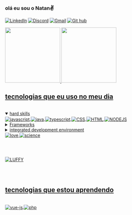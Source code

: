 
### olá eu sou o Natan✌️



[![Linkedln](	https://img.shields.io/badge/LinkedIn-0077B5?style=for-the-badge&logo=linkedin&logoColor=white)](https://www.linkedin.com/in/natan-silva-314b7218a/)
[![Discord](https://img.shields.io/badge/Discord-7289DA?style=for-the-badge&logo=discord&logoColor=white)](https://discord.com/channels/@NTN#8492)
[![Gmail](	https://img.shields.io/badge/Gmail-D14836?style=for-the-badge&logo=gmail&logoColor=white)](https://mail.google.com/mail/natanalmeida040@gmail.com)
[![Git hub](https://img.shields.io/badge/GitHub-100000?style=for-the-badge&logo=github&logoColor=white)](https://github.com/NTN1789 )






<div>
<a href="https://github.com/NTN1789">
<img height="180em" src="https://github-readme-stats.vercel.app/api/top-langs/?username=NTN1789&layout=compact&langs_count=7&theme=dracula" />
<img height="180em" src="https://github-readme-stats.vercel.app/api?username=NTN1789&show_icons=true&theme=dracula&include_all_commits=true&count_private=true" />
</div>





## tecnologias  que eu uso no meu dia 

<div style="displa: "inline_block></br> 

<details open>
<summary>hard skills</summary>
 
  
 
<img align= "center"  alt="javascript"  src= "https://img.shields.io/badge/JavaScript-F7DF1E?style=for-the-badge&logo=javascript&logoColor=black " /> 

<img align= "center"  alt="java"  src="https://img.shields.io/badge/Java-ED8B00?style=for-the-badge&logo=openjdk&logoColor=white" />

   <img align="center"   alt="typescript" src="https://img.shields.io/badge/TypeScript-007ACC?style=for-the-badge&logo=typescript&logoColor=white" />
    <img align= "center"  alt="CSS"  src= "https://img.shields.io/badge/CSS3-1572B6?style=for-the-badge&logo=css3&logoColor=white"   />
 <img align= "center"  alt="HTML" src="https://img.shields.io/badge/HTML5-E34F26?style=for-the-badge&logo=html5&logoColor=white" />
  <img align= "center" alt="NODEJS" src="https://img.shields.io/badge/Node.js-43853D?style=for-the-badge&logo=node.js&logoColor=white" />

</details>

<details close>
   <summary>Frameworks </summary>


 <img align= "center" alt="React" src= "https://img.shields.io/badge/React-20232A?style=for-the-badge&logo=react&logoColor=61DAFB" />
<img  align="center" alt="sass" src="https://img.shields.io/badge/Sass-CC6699?style=for-the-badge&logo=sass&logoColor=white" />
 <img align= "center" alt="Styled-Components" src="https://img.shields.io/badge/styled--components-DB7093?style=for-the-badge&logo=styled-components&logoColor=white "/>
 <img align="center" alt="tailwnd" src="https://img.shields.io/badge/Tailwind_CSS-38B2AC?style=for-the-badge&logo=tailwind-css&logoColor=white" />
  <img align= "center" alt="NextJS" src="https://img.shields.io/badge/next.js-000000?style=for-the-badge&logo=nextdotjs&logoColor=white" />
 <img align="center" alt="express" src="https://img.shields.io/badge/Express.js-404D59?style=for-the-badge" />
 <img align="center" alt= "jest" src="https://img.shields.io/badge/Jest-323330?style=for-the-badge&logo=Jest&logoColor=white" />
  
</details>
  <details close>
<summary> integrated development environment </summary>
 <img align= "center"  alt="inteliJ"  src="https://img.shields.io/badge/IntelliJ_IDEA-000000.svg?style=for-the-badge&logo=intellij-idea&logoColor=white" />
<img align= "center"  alt="git"  src= "https://img.shields.io/badge/GIT-E44C30?style=for-the-badge&logo=git&logoColor=white" />
 </details>

 <img align= "center"  alt="love" src="http://ForTheBadge.com/images/badges/built-with-love.svg" />
 <img align= "center"  alt="science" src="http://ForTheBadge.com/images/badges/built-with-science.svg" />

 <br><br>
 
 <img align= "center" alt="LUFFY" src="https://onepieceex.net/wp-content/uploads/2023/05/ezgif.com-gif-maker-5.gif" />
         
</div>

<br><br>

## tecnologias  que estou aprendendo 


<div style="display: "inline-block >
 
 <br>
 
  
    
 <img align="center" alt="vue-js" src= "https://img.shields.io/badge/Vue.js-35495E?style=for-the-badge&logo=vue.js&logoColor=4FC08D " />

 <img align= "center"  alt="php"  src= "https://img.shields.io/badge/PHP-777BB4?style=for-the-badge&logo=php&logoColor=white " />
 

  </div>
  



 
 

 



  
